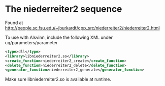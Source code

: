# The niederreiter2 sequence

Found at http://people.sc.fsu.edu/~jburkardt/cpp_src/niederreiter2/niederreiter2.html

To use with Alsvinn, include the following XML under uq/parameters/parameter

```xml
<type>dll</type>
<library>libniederreiter2.so</library>
<create_function>niederreiter2_create</create_function>
<delete_function>niederreiter2_delete</delete_function>
<generator_function>niederreiter2_generate</generator_function>
```

Make sure libniederreiter2.so is available at runtime.
